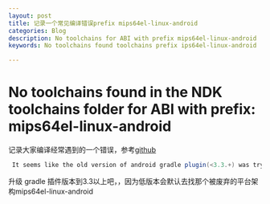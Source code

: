 ```yaml
---
layout: post
title: 记录一个常见编译错误prefix mips64el-linux-android
categories: Blog
description: No toolchains for ABI with prefix mips64el-linux-android
keywords: No toolchains found toolchains prefix ips64el-linux-android

---
```


# No toolchains found in the NDK toolchains folder for ABI with prefix: mips64el-linux-android

记录大家编译经常遇到的一个错误，参考[github](https://github.com/google/filament/issues/15)


```java
 It seems like the old version of android gradle plugin(<3.3.+) was trying to access mips toolchain without checking if it exists. Upgrade the plugin version to 3.3-alpha may adopt to your r18-rc NDK toolchains(as @banshee posted).
```
升级 gradle 插件版本到3.3以上吧，，因为低版本会默认去找那个被废弃的平台架构mips64el-linux-android